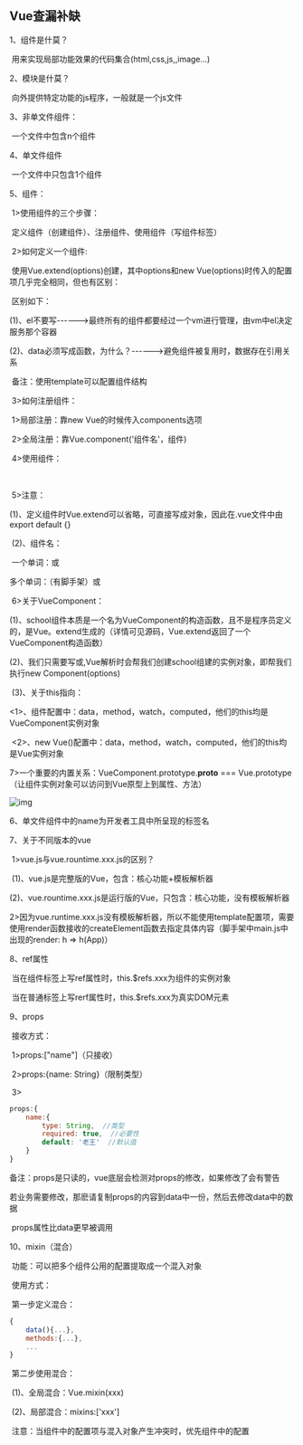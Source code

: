 ## Vue查漏补缺

1、组件是什莫？

​	用来实现局部功能效果的代码集合(html,css,js,,image...)

2、模块是什莫？

​	向外提供特定功能的js程序，一般就是一个js文件

3、非单文件组件：

​	一个文件中包含n个组件

4、单文件组件

​	一个文件中只包含1个组件

5、组件：

​	1>使用组件的三个步骤：

​		定义组件（创建组件）、注册组件、使用组件（写组件标签）

​	2>如何定义一个组件:

​		使用Vue.extend(options)创建，其中options和new Vue(options)时传入的配置项几乎完全相同，但也有区别：

​		区别如下：

​			(1)、el不要写------>最终所有的组件都要经过一个vm进行管理，由vm中el决定服务那个容器

​			(2)、data必须写成函数，为什么？------>避免组件被复用时，数据存在引用关系

​		备注：使用template可以配置组件结构

​	3>如何注册组件：

​		1>局部注册：靠new Vue的时候传入components选项

​		2>全局注册：靠Vue.component('组件名'，组件)

​	4>使用组件：

​		<school></school>

​	5>注意：

​		(1)、定义组件时Vue.extend可以省略，可直接写成对象，因此在.vue文件中由export default {}

​		(2)、组件名：

​			一个单词：<school></school>或<School></School>

​			多个单词：<MySchool></MySchool>（有脚手架）或<my-school></my-school>

​	6>关于VueComponent：

​		(1)、school组件本质是一个名为VueComponent的构造函数，且不是程序员定义的，是Vue。extend生成的（详情可见源码，Vue.extend返回了一个VueComponent构造函数）

​		(2)、我们只需要写<school></school>或<school />,Vue解析时会帮我们创建school组建的实例对象，即帮我们执行new Component(options)

​		(3)、关于this指向：

​			<1>、组件配置中：data，method，watch，computed，他们的this均是VueComponent实例对象

​			<2>、new Vue()配置中：data，method，watch，computed，他们的this均是Vue实例对象

​	7>一个重要的内置关系：VueComponent.prototype.__proto__ === Vue.prototype（让组件实例对象可以访问到Vue原型上到属性、方法）

![img](https://img-blog.csdnimg.cn/9f3398cb2cfb4b169951adb53236ad60.png?x-oss-process=image/watermark,type_d3F5LXplbmhlaQ,shadow_50,text_Q1NETiBA5qC86Zu354uQ5oCd,size_20,color_FFFFFF,t_70,g_se,x_16)

6、单文件组件中的name为开发者工具中所呈现的标签名

7、关于不同版本的vue

​	1>vue.js与vue.rountime.xxx.js的区别？

​		(1)、vue.js是完整版的Vue，包含：核心功能+模板解析器

​		(2)、vue.rountime.xxx.js是运行版的Vue，只包含：核心功能，没有模板解析器

​	2>因为vue.runtime.xxx.js没有模板解析器，所以不能使用template配置项，需要使用render函数接收的createElement函数去指定具体内容（脚手架中main.js中出现的render: h => h(App)）

8、ref属性

​	当在组件标签上写ref属性时，this.$refs.xxx为组件的实例对象

​	当在普通标签上写rerf属性时，this.$refs.xxx为真实DOM元素

9、props

​	接收方式：

​		1>props:["name"]（只接收）

​		2>props:{name: String}（限制类型）

​		3>

```js
props:{
	name:{
		type: String,  //类型
		required: true,  //必要性
		default: '老王'  //默认值
	}
}
```

​	备注：props是只读的，vue底层会检测对props的修改，如果修改了会有警告

​				若业务需要修改，那麽请复制props的内容到data中一份，然后去修改data中的数据

​				props属性比data更早被调用

10、mixin（混合）

​	功能：可以把多个组件公用的配置提取成一个混入对象

​	使用方式：

​		第一步定义混合：	

```js
{
	data(){...},
	methods:{...},
	...
}
```

​		第二步使用混合：

​			(1)、全局混合：Vue.mixin(xxx)

​			(2)、局部混合：mixins:['xxx']

​	注意：当组件中的配置项与混入对象产生冲突时，优先组件中的配置
